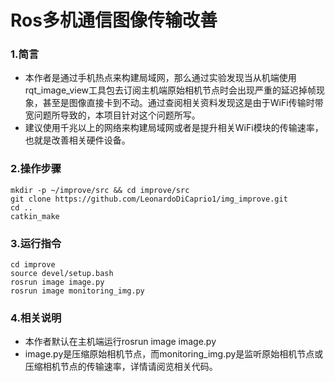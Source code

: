 # Ros多机通信图像传输改善
### 1.简言
- 本作者是通过手机热点来构建局域网，那么通过实验发现当从机端使用rqt_image_view工具包去订阅主机端原始相机节点时会出现严重的延迟掉帧现象，甚至是图像直接卡到不动。通过查阅相关资料发现这是由于WiFi传输时带宽问题所导致的，本项目针对这个问题所写。
- 建议使用千兆以上的网络来构建局域网或者是提升相关WiFi模块的传输速率，也就是改善相关硬件设备。
### 2.操作步骤
```
mkdir -p ~/improve/src && cd improve/src
git clone https://github.com/LeonardoDiCaprio1/img_improve.git
cd ..
catkin_make
```
### 3.运行指令
```
cd improve 
source devel/setup.bash
rosrun image image.py
rosrun image monitoring_img.py
```
### 4.相关说明
- 本作者默认在主机端运行rosrun image image.py
- image.py是压缩原始相机节点，而monitoring_img.py是监听原始相机节点或压缩相机节点的传输速率，详情请阅览相关代码。
